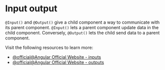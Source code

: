 # Input output

`@Input()` and `@Output()` give a child component a way to communicate with its parent component. `@Input()` lets a parent component update data in the child component. Conversely, `@Output()` lets the child send data to a parent component.

Visit the following resources to learn more:

- [@official@Angular Official Website - inputs](https://angular.dev/guide/components/inputs)
- [@official@Angular Official Website - outputs](https://angular.dev/guide/components/outputs)
